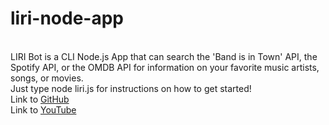 # liri-node-app
<br/>LIRI Bot is a CLI Node.js App that can search the 'Band is in Town' API, the Spotify API, or the OMDB API for information on your favorite music artists, songs, or movies.
<br/>Just type node liri.js for instructions on how to get started!
<br/>Link to [GitHub](https://github.com/e-g-jackson/liri-node-app.git)
<br/>Link to [YouTube](https://youtu.be/VcCf1HW1Ejw)
